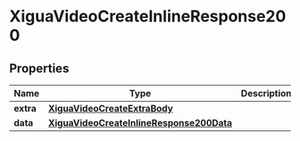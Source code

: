 # XiguaVideoCreateInlineResponse200

## Properties
Name | Type | Description | Notes
------------ | ------------- | ------------- | -------------
**extra** | [**XiguaVideoCreateExtraBody**](XiguaVideoCreateExtraBody.md) |  |  [optional]
**data** | [**XiguaVideoCreateInlineResponse200Data**](XiguaVideoCreateInlineResponse200Data.md) |  |  [optional]
